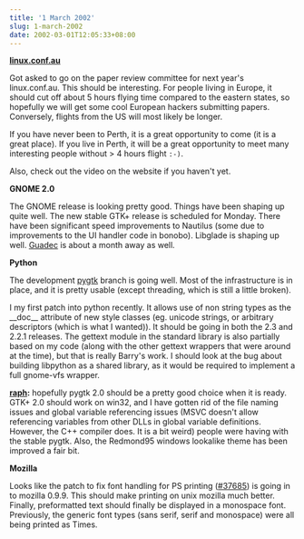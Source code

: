 ```yaml
---
title: '1 March 2002'
slug: 1-march-2002
date: 2002-03-01T12:05:33+08:00
---
```


**[linux.conf.au](http://perth2003.linux.conf.au/)**

Got asked to go on the paper review committee for next year\'s
linux.conf.au. This should be interesting. For people living in
Europe, it should cut off about 5 hours flying time compared to the
eastern states, so hopefully we will get some cool European hackers
submitting papers.  Conversely, flights from the US will most likely
be longer.

If you have never been to Perth, it is a great opportunity to come (it
is a great place). If you live in Perth, it will be a great
opportunity to meet many interesting people without \> 4 hours flight
`:-)`.

Also, check out the video on the website if you haven\'t yet.

**GNOME 2.0**

The GNOME release is looking pretty good. Things have been shaping up
quite well. The new stable GTK+ release is scheduled for Monday. There
have been significant speed improvements to Nautilus (some due to
improvements to the UI handler code in bonobo). Libglade is shaping up
well.  [Guadec](http://guadec.gnome.org/) is about a month away as
well.

**Python**

The development [pygtk](/software/pygtk/index.md) branch is going
well. Most of the infrastructure is in place, and it is pretty usable
(except threading, which is still a little broken).

I my first patch into python recently. It allows use of non string
types as the \_\_doc\_\_ attribute of new style classes (eg. unicode
strings, or arbitrary descriptors (which is what I wanted)). It should
be going in both the 2.3 and 2.2.1 releases. The gettext module in the
standard library is also partially based on my code (along with the
other gettext wrappers that were around at the time), but that is
really Barry\'s work. I should look at the bug about building
libpython as a shared library, as it would be required to implement a
full gnome-vfs wrapper.

**[raph](http://www.advogato.org/person/raph/):** hopefully pygtk 2.0
should be a pretty good choice when it is ready. GTK+ 2.0 should work
on win32, and I have gotten rid of the file naming issues and global
variable referencing issues (MSVC doesn\'t allow referencing variables
from other DLLs in global variable definitions. However, the C++
compiler does. It is a bit weird) people were having with the stable
pygtk.  Also, the Redmond95 windows lookalike theme has been improved
a fair bit.

**Mozilla**

Looks like the patch to fix font handling for PS printing
([\#37685](http://bugzilla.mozilla.org/show_bug.cgi?id=37685)) is
going in to mozilla 0.9.9. This should make printing on unix mozilla
much better. Finally, preformatted text should finally be displayed in
a monospace font. Previously, the generic font types (sans serif,
serif and monospace) were all being printed as Times.
